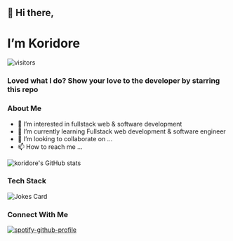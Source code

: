 ## 👋 Hi there,

# I’m Koridore

![visitors](https://visitor-badge.glitch.me/badge?page_id=page.id&left_color=green&right_color=red)

### Loved what I do? Show your love to the developer by starring this repo

### About Me

- 👀 I’m interested in fullstack web & software development
- 🌱 I’m currently learning Fullstack web development & software engineer
- 💞️ I’m looking to collaborate on ...
- 📫 How to reach me ...

![koridore's GitHub stats](https://github-readme-stats.vercel.app/api?username=koridore_icons=true&theme=radical)

### Tech Stack

![Jokes Card](https://readme-jokes.vercel.app/api)

### Connect With Me

[![spotify-github-profile](https://spotify-github-profile.vercel.app/api/view?uid=pyksmw1vafyzbtvqa8jrin2ay&cover_image=true&theme=default&show_offline=false&background_color=121212)](https://github.com/kittinan/spotify-github-profile)


<!---
Koridore/Koridore is a ✨ special ✨ repository because its `README.md` (this file) appears on your GitHub profile.
You can click the Preview link to take a look at your changes.
--->
